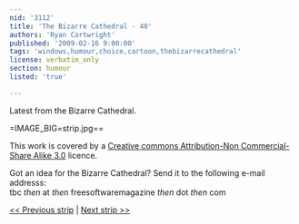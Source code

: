 ```yaml
---
nid: '3112'
title: 'The Bizarre Cathedral - 40'
authors: 'Ryan Cartwright'
published: '2009-02-16 9:00:00'
tags: 'windows,humour,choice,cartoon,thebizarrecathedral'
license: verbatim_only
section: humour
listed: 'true'

---
```

Latest from the Bizarre Cathedral.

<!--break-->

=IMAGE_BIG=strip.jpg==

This work is covered by a [Creative commons Attribution-Non Commercial-Share Alike 3.0](http://creativecommons.org/licenses/by-nc-sa/3.0/) licence.

Got an idea for the Bizarre Cathedral? Send it to the following e-mail addresss:  
tbc _then_ at _then_ freesoftwaremagazine _then_ dot _then_ com

[<< Previous strip](http://www.freesoftwaremagazine.com/columns/bizarre_cathedral_39) | [Next strip >>](http://www.freesoftwaremagazine.com/columns/bizarre_cathedral_41)